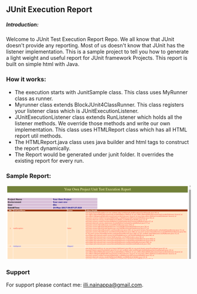 ## JUnit Execution Report

##### Introduction:
Welcome to JUnit Test Execution Report Repo. We all know that JUnit doesn't provide any reporting. Most of us doesn't know that JUnit has the listener implementation. This is a sample project to tell you how to generate a light weight and useful report for JUnit framework Projects. This report is built on simple html with Java. 

### How it works:
* The execution starts with JunitSample class. This class uses MyRunner class as runner.
* Myrunner class extends BlockJUnit4ClassRunner. This class registers your listener class which is JUnitExecutionListener.
* JUnitExecutionListener class extends RunListener which holds all the listener methods. We override those methods and write our own implementation. This class uses HTMLReport class which has all HTML report util methods.
* The HTMLReport.java class uses java builder and html tags to construct the report dynamically.
* The Report would be generated under junit folder. It overrides the existing report for every run.

### Sample Report:
![Screenshot](Report.png)

### Support
For support please contact me: illi.nainappa@gmail.com.
